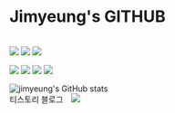 # Jimyeung's GITHUB 

<br>
<img src="https://img.shields.io/badge/JAVA-007396?style=for-the-badge&logo=java&logoColor=white"> <img src="https://img.shields.io/badge/javascript-F7DF1E?style=for-the-badge&logo=javascript&logoColor=black"> <img src="https://img.shields.io/badge/PYTHON-3776AB?style=for-the-badge&logo=python&logoColor=white"> 

<img src="https://img.shields.io/badge/Spring Boot-6DB33F?style=for-the-badge&logo=Spring Boot&logoColor=white"> <img src="https://img.shields.io/badge/vue.js-4FC08D?style=for-the-badge&logo=vue.js&logoColor=white"> 
<img src="https://img.shields.io/badge/oracle-F80000?style=for-the-badge&logo=oracle&logoColor=white"> <img src="https://img.shields.io/badge/github-181717?style=for-the-badge&logo=github&logoColor=white">



![jimyeung's GitHub stats](https://github-readme-stats.vercel.app/api?username=ji-myeung-Kim&show_icons=true&theme=monokai)<br>
 티스토리 블로그 <a href="https://jimyeung-dev-til.tistory.com/">
    <img 
        src="http://img.shields.io/badge/-jimyeung's tistory-222222?style=flat&logo=Vector Logo Zone&link=https://jimyeung-dev-til.tistory.com/"
        style="height : auto; margin-left : 10px; margin-right : 10px;"/>
</a>
